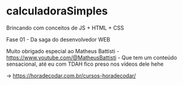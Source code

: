 # calculadoraSimples

Brincando com conceitos de JS + HTML + CSS

Fase 01 - Da saga do desenvolvedor WEB

Muito obrigado especial ao Matheus Battisti - https://www.youtube.com/@MatheusBattisti - Que tem um conteúdo sensacional, até eu com TDAH fico preso nos vídeos dele hehe 

-> https://horadecodar.com.br/cursos-horadecodar/
